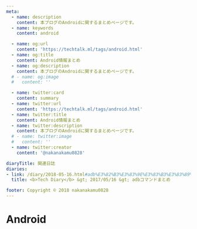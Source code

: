 ```yaml
---
meta:
  - name: description
    content: 本ブログのAndroidに関するまとめページです。
  - name: keywords
    content: android

  - name: og:url
    content: 'https://techtalk.ml/tags/android.html'
  - name: og:title
    content: Android情報まとめ
  - name: og:description
    content: 本ブログのAndroidに関するまとめページです。
  # - name: og:image
  #   content: ''

  - name: twitter:card
    content: summary
  - name: twitter:url
    content: 'https://techtalk.ml/tags/android.html'
  - name: twitter:title
    content: Android情報まとめ
  - name: twitter:description
    content: 本ブログのAndroidに関するまとめページです。
  # - name: twitter:image
  #   content: ''
  - name: twitter:creator
    content: '@nakanakamu0828'

diaryTitle: 関連日誌
diaries:
- link: /diary/2018-05-16.html#adb%E3%82%B3%E3%83%9E%E3%83%B3%E3%83%89%E3%81%BE%E3%81%A8%E3%82%81
  title: <b>Tech Diary</b> &gt; 2017/05/16 &gt; adbコマンドまとめ

footer: Copyright © 2018 nakanakamu0828
---
```

# Android
